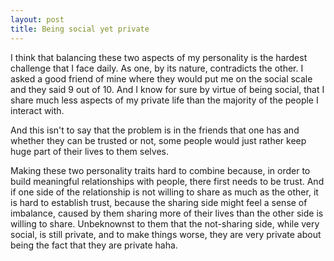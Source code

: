```yaml
---
layout: post
title: Being social yet private
---
```


I think that balancing these two aspects of my personality is the hardest challenge that I face daily. As one, by its nature, contradicts the other. I asked a good friend of mine where they would put me on the social scale and they said 9 out of 10. And I know for sure by virtue of being social, that I share much less aspects of my private life than the majority of the people I interact with.

And this isn't to say that the problem is in the friends that one has and whether they can be trusted or not, some people would just rather keep huge part of their lives to them selves.

Making these two personality traits hard to combine because, in order to build meaningful relationships with people, there first needs to be trust. And if one side of the relationship is not willing to share as much as the other, it is hard to establish trust, because the sharing side might feel a sense of imbalance, caused by them sharing more of their lives than the other side is willing to share. Unbeknownst to them that the not-sharing side, while very social, is still private, and to make things worse, they are very private about being the fact that they are private haha.
